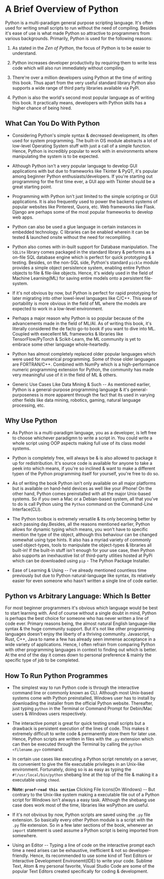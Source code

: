 # A Brief Overview of Python

Python is a multi-paradigm general purpose scripting language. It's often used for writing small scripts to run without the need of compiling. Besides it's ease of use is what made Python so attractive to programmers from various backgrounds. Primarily, Python is used for the following reasons:

1. As stated in the _Zen of Python_, the focus of Python is to be easier to understand.

2. Python increases developer productivity by requiring them to write less code which will also run immediately without compiling.

3. There're over a million developers using Python at the time of writing this book. Thus apart from the very useful standard library Python also supports a wide range of third party libraries available via PyPi.

4. Python is also the world's second most popular language as of writing this book. It practically means, developers with Python skills has a higher chance of being hired.

## What Can You Do With Python

- Considering Python's simple syntax & decreased development, its often used for system programming. The built-in OS module abstracts a lot of low-level Operating System stuff with just a call of a simple function. Hence, Python is incredibly popular to work with in environments where manipulating the system is to be expected.

- Although Python isn't a very popular language to develop GUI applications with but due to frameworks like Tkinter & PyQT, it's popular among beginner Python enthusiasts/developers. If you're starting out programming for the first time ever, a GUI app with Tkinter should be a great starting point.

- Programming with Python isn't just limited to the simple scripting or GUI applications. It is also frequently used to power the backend systems of popular websites like Pinterest, Quora, etc. Web frameworks like Flask. Django are perhaps some of the most popular frameworks to develop web apps.

- Python can also be used a glue language in certain instances in embedded technology. C libraries can be enabled wherein it can be tested & launched onsite without the need for recompliling.

- Python also comes with in-built support for Database manipulation. The `SQLite` library comes packaged in the standard library & performs as a on-file SQL database engine which is perfect for quick prototyping & testing. Besides, on the non-SQL side, Python's standard `pickle` module provides a simple object persistence system, enabling entire Python objects to file & file-like objects. Hence, it's widely used in the field of Machine Learning(ML) for saving entire models onto a persistent file-system.

- If it's not obvious by now, but Python is perfect for rapid prototyping for later migrating into other lowel-level languages like C/C++. This ease of portability is more obvious in the field of ML where the models are expected to work in a low-level environment.

- Perhaps a major reason why Python is so popular because of the advancements made in the field of ML/AI. As of writing this book, it's literally considered the de facto go-to book if you want to dive into ML. Coupled with execellent  ML frameworks & libraries like TensorFlow/PyTorch & Scikit-Learn, the ML community is yet to embrace some other language whole-heartedly.

- Python has almost completely replaced older popular languages which were used for numerical programming. Some of those older languages are FORTRAN/C++. Combined with NumPy which is a high-performance numeric programming extension for Python, the community has made very meaningful use of it in the field of ML & others.

- Generic Use Cases Like Data Mining & Such -- As mentioned earlier, Python is a general-purpose programming language & it's general-purposeness is more apparent through the fact that its used in varying other fields like data mining, robotics, gaming, natural language processing, etc.

## Why Use Python

- As Python is a multi-paradigm language, you as a developer, is left free to choose whichever paradigmn to write a script in. You could write a whole script using OOP aspects making full use of its class model systems.

- Python is completely free, will always be & is also allowed to package it up for redistribution. It's source code is available for anyone to take a peek into which means, if you're so inclined & want to make a different typen of the Python programming itself for yourself, you're free to do so.

- As of writing the book Python isn't only available on all major platforms but is available on hand-held devices as well like your iPhone! On the other hand, Python comes preinstalled with all the major Unix-based systems. So if you own a Mac or a Debian-based system, all that you've to do is call Python using the `Python` command on the Command-Line Interface(CLI).

- The Python toolbox is extremely versatile & its only becoming better by each passing day.Besides, all the reasons mentioned earlier, Python allows for dynamic typing which means, you won't have to specific mention the type of the object, although this behaviour can be changed somewhat using type hints. It also has a myriad variety of commonly used object-types, tools to manipulate the object-types & libraries all built-in! If the built-in stuff isn't enough for your use case, then Python also supports an inexhaustive list of third-party utlities hosted at PyPi which can be downloaded using `pip` - The Python Package Installer.

- Ease of Learning & Using -- I've already mentioned countless time previously but due to Python natural-language like syntax, its relatively easier for even someone who hasn't written a single line of code earlier.

## Python vs Arbitrary Language: Which Is Better

For most beginner programmers it's obvious which language would be best to start learning with. And of course without a single doubt in mind, Python is perhaps the best choice for someone who has never written a line of code ever. Primary reasons being, the almost natural English language-like syntax & the huge community support. But it's not like other programming languages doesn't enjoy the liberty of a thriving community. Javascript, Rust, C++, Java to name a few has already seen immense acceptance in a wide variety of applications. Hence, I often refrain from comparing Python with other programming languages in context to finding out which is better. At the end of the day it comes down to personal preference & mainly the specific type of job to be completed.



## How To Run Python Programmes

- The simplest way to run Python code is through the interactive command line or commonly known as CLI. Although most Unix-based systems come with Python preinstalled, Windows user has to install by downloading the installer from the official Python website. Thereafter, just typing `python` in the Terminal or Command Prompt for Debin/Mac users & Windows users respectively.

- The interactive pompt is great for quick testing small scripts but a drawback is persistent execution of the lines of code. This makes it extremely difficult to write code & permanently store them for later use. Hence, Python scripts are written in files with the `.py` extension which can then be executed through the Terminal by calling the `python <filename.py>` command.

- In certain use cases like executing a Python script remotely on a server, its convenient to give the file executable privileges in an Unix-like environment. Fortunately, doing so is as easy as typing the `#!/usr/local/bin/python` shebang line at the top of the file & making it a executable using `chmod`.

- **Note:  `proof-read this section`** Clicking File Icons(On Windows) -- But contrary to the Unix-like system making a executable file out of a Python script for Windows isn't always a easy task. Although the shebang use case does work most of the time, libraries like wsPython are useful.

- If it's not obvious by now, Python scripts are saved using the `.py` file extension. So basically every other Python module is a script with the `.py` file extension. So in a few later sections of the book, whenever an `import` statement is used assume a Python script is being imported from somewhere.

- Using an Editor -- Typing a line of code on the interactive prompt each time a need arises can be exhaustive, inefficient & not so developer-friendly. Hence, its recommended to use some kind of Text Editors or Interactive Development Environemt(IDE) to write your code. Sublime Text, Atom & my personal favorite, Visual Studio Code are some of the popular Text Editors created specifically for coding & development.

